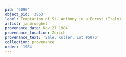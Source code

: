 ```yaml
---
pid: '6096'
object_pid: '3853'
label: Temptation of St. Anthony in a Forest (Italy)
artist: janbrueghel
provenance_date: Nov 27 1984
provenance_location: Zürich
provenance_text: 'Sale, Koller, Lot #5076'
collection: provenance
order: '1984'
---
```

